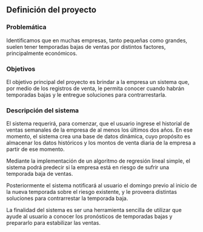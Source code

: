 ## Definición del proyecto

### Problemática
Identificamos que en muchas empresas, tanto pequeñas como grandes, suelen tener temporadas bajas de ventas por distintos factores, principalmente económicos.

### Objetivos
El objetivo principal del proyecto es brindar a la empresa un sistema que, por medio de los registros de venta, le permita conocer cuando habrán temporadas bajas y le entregue soluciones para contrarrestarla. 

### Descripción del sistema
El sistema requerirá, para comenzar, que el usuario ingrese el historial de ventas semanales de la empresa de al menos los últimos dos años. En ese momento, el sistema crea una base de datos dinámica, cuyo propósito es almacenar los datos históricos y los montos de venta diaria de la empresa a partir de ese momento.

Mediante la implementación de un algoritmo de regresión lineal simple, el sistema podrá predecir si la empresa está en riesgo de sufrir una temporada baja de ventas. 

Posteriormente el sistema notificará al usuario el domingo previo al inicio de la nueva temporada sobre el riesgo existente, y le proveera distintas soluciones para contrarrestar la temporada baja.

La finalidad del sistema es ser una herramienta sencilla de utilizar que ayude al usuario a conocer los pronósticos de temporadas bajas y prepararlo para estabilizar las ventas.
